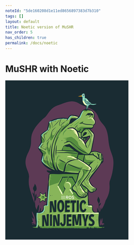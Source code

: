 ```yaml
---
noteId: "5de160208d1e11ed8656897383d7b310"
tags: []
layout: default
title: Noetic version of MuSHR
nav_order: 5
has_children: true
permalink: /docs/noetic
---
```


# [](#header-1)MuSHR with Noetic
![](../../assets/images/noetic.png)
